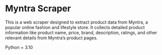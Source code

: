 # Myntra Scraper

This is a web scraper designed to extract product data from Myntra, a popular online fashion and lifestyle store. It collects detailed product information like product name, price, brand, description, ratings, and other relevant details from Myntra’s product pages.

Python = 3.10